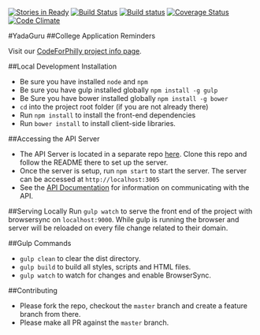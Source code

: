 [![Stories in Ready](https://badge.waffle.io/yadaguru/yadaguru-app.png?label=ready&title=Ready)](https://waffle.io/yadaguru/yadaguru-app)
[![Build Status](https://travis-ci.org/yadaguru/yadaguru-app.svg?branch=master)](https://travis-ci.org/yadaguru/yadaguru-app)
[![Build status](https://ci.appveyor.com/api/projects/status/ab8l04js8huip9ja?svg=true)](https://ci.appveyor.com/project/adobley/yadaguru-app)
[![Coverage Status](https://coveralls.io/repos/yadaguru/yadaguru-app/badge.svg?branch=master&service=github)](https://coveralls.io/github/yadaguru/yadaguru-app?branch=master)
[![Code Climate](https://codeclimate.com/github/yadaguru/yadaguru-app/badges/gpa.svg)](https://codeclimate.com/github/yadaguru/yadaguru-app)

#YadaGuru
##College Application Reminders

Visit our [CodeForPhilly project info page](https://codeforphilly.org/projects/college_application_app_for_philly_schools).

##Local Development Installation
 * Be sure you have installed `node` and `npm`
 * Be sure you have gulp installed globally `npm install -g gulp` 
 * Be Sure you have bower installed globally `npm install -g bower`
 * `cd` into the project root folder (if you are not already there)
 * Run `npm install` to install the front-end dependencies
 * Run `bower install` to install client-side libraries.
 
##Accessing the API Server
 * The API Server is located in a separate repo [here](https://github.com/yadaguru/yadaguru-api/). Clone this repo and follow the README there to set up the server.
 * Once the server is setup, run `npm start` to start the server. The server can be accessed at `http://localhost:3005`
 * See the [API Documentation](https://github.com/yadaguru/yadaguru-api/wiki/API-Documentation) for information on communicating with the API.

##Serving Locally
Run `gulp watch` to serve the front end of the project with browsersync on `localhost:9000`. While gulp is running the browser and server will be reloaded on every file change related to their domain.

##Gulp Commands
 * `gulp clean` to clear the dist directory.
 * `gulp build` to build all styles, scripts and HTML files.
 * `gulp watch` to watch for changes and enable BrowserSync.
 
##Contributing

 * Please fork the repo, checkout the `master` branch and create a feature branch from there.
 * Please make all PR against the `master` branch. 
